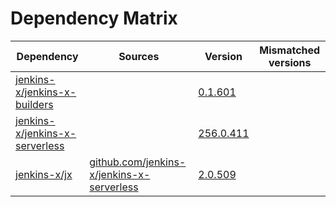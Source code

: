 # Dependency Matrix

Dependency | Sources | Version | Mismatched versions
---------- | ------- | ------- | -------------------
[jenkins-x/jenkins-x-builders](https://github.com/jenkins-x/jenkins-x-builders) |  | [0.1.601]() | 
[jenkins-x/jenkins-x-serverless](https://github.com/jenkins-x/jenkins-x-serverless) |  | [256.0.411](https://github.com/jenkins-x/jenkins-x-serverless/releases/tag/v256.0.411) | 
[jenkins-x/jx](https://github.com/jenkins-x/jx) | [github.com/jenkins-x/jenkins-x-serverless](https://github.com/jenkins-x/jenkins-x-serverless) | [2.0.509](https://github.com/jenkins-x/jx/releases/tag/v2.0.509) | 
